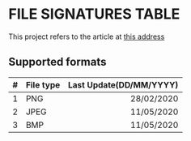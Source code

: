 # FILE SIGNATURES TABLE

This project refers to the article at [this address](https://www.garykessler.net/library/file_sigs.html)

## Supported formats

|   #   | File type | Last Update(DD/MM/YYYY) |
|------:|:----------|------------:|
|     1 | PNG       | 28/02/2020  |
|     2 | JPEG      | 11/05/2020  |
|     3 | BMP       | 11/05/2020  |
